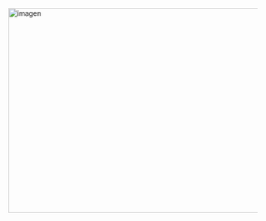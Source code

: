 <img width="1202" height="415" alt="imagen" src="https://github.com/user-attachments/assets/f5427963-5c6f-4a8c-94c4-c96f9636b887" />

